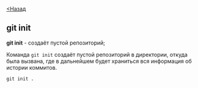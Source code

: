 [<Назад](readme.md)
## git init

**git init** - создаёт пустой репозиторий;

Команда `git init` создаёт пустой репозиторий в директории, откуда была вызвана, где в дальнейшем будет храниться вся информация об истории коммитов.
```
git init .
```